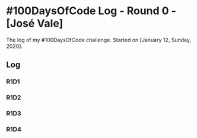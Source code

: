 # #100DaysOfCode Log - Round 0 - [José Vale]

The log of my #100DaysOfCode challenge. Started on [January 12, Sunday, 2020].

## Log

### R1D1 


### R1D2


### R1D3


### R1D4
